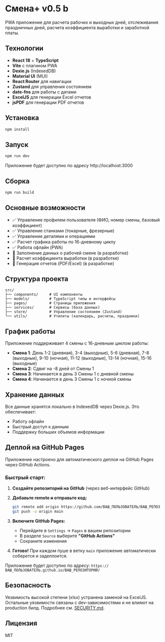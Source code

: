 # Смена+ v0.5 b

PWA приложение для расчета рабочих и выходных дней, отслеживания праздничных дней, расчета коэффициента выработки и заработной платы.

## Технологии

- **React 18** + **TypeScript**
- **Vite** с плагином PWA
- **Dexie.js** (IndexedDB)
- **Material UI** (MUI)
- **React Router** для навигации
- **Zustand** для управления состоянием
- **date-fns** для работы с датами
- **ExcelJS** для генерации Excel отчетов
- **jsPDF** для генерации PDF отчетов

## Установка

```bash
npm install
```

## Запуск

```bash
npm run dev
```

Приложение будет доступно по адресу http://localhost:3000

## Сборка

```bash
npm run build
```

## Основные возможности

- ✅ Управление профилем пользователя (ФИО, номер смены, базовый коэффициент)
- ✅ Управление станками (токарные, фрезерные)
- ✅ Управление деталями и операциями
- ✅ Расчет графика работы по 16-дневному циклу
- ✅ Работа офлайн (PWA)
- 🔄 Заполнение данных о рабочей смене (в разработке)
- 🔄 Расчет коэффициента выработки (в разработке)
- 🔄 Генерация отчетов (PDF/Excel) (в разработке)

## Структура проекта

```
src/
├── components/     # UI компоненты
├── models/         # TypeScript типы и интерфейсы
├── pages/          # Страницы приложения
├── services/       # Сервисы (база данных)
├── store/          # Управление состоянием (Zustand)
└── utils/          # Утилиты (календарь, расчеты, праздники)
```

## График работы

Приложение поддерживает 4 смены с 16-дневным циклом работы:

- **Смена 1**: День 1-2 (дневная), 3-4 (выходные), 5-6 (дневная), 7-8 (выходные), 9-10 (ночная), 11-12 (выходные), 13-14 (ночная), 15-16 (выходные)
- **Смена 2**: Сдвиг на -8 дней от Смены 1
- **Смена 3**: Начинается в день 3 Смены 1 с дневной смены
- **Смена 4**: Начинается в день 3 Смены 1 с ночной смены

## Хранение данных

Все данные хранятся локально в IndexedDB через Dexie.js. Это обеспечивает:
- Работу офлайн
- Быстрый доступ к данным
- Поддержку больших объемов информации

## Деплой на GitHub Pages

Приложение настроено для автоматического деплоя на GitHub Pages через GitHub Actions.

### Быстрый старт:

1. **Создайте репозиторий на GitHub** (через веб-интерфейс GitHub)

2. **Добавьте remote и отправьте код:**
   ```bash
   git remote add origin https://github.com/ВАШ_ПОЛЬЗОВАТЕЛЬ/ВАШ_РЕПОЗИТОРИЙ.git
   git push -u origin main
   ```

3. **Включите GitHub Pages:**
   - Перейдите в `Settings` → `Pages` в вашем репозитории
   - В разделе `Source` выберите **"GitHub Actions"**
   - Сохраните изменения

4. **Готово!** При каждом пуше в ветку `main` приложение автоматически соберется и задеплоится.

Приложение будет доступно по адресу: `https://ВАШ_ПОЛЬЗОВАТЕЛЬ.github.io/ВАШ_РЕПОЗИТОРИЙ/`

## Безопасность

Уязвимость высокой степени (xlsx) устранена заменой на ExcelJS. Остальные уязвимости связаны с dev-зависимостями и не влияют на production билд. Подробнее см. [SECURITY.md](SECURITY.md).

## Лицензия

MIT

